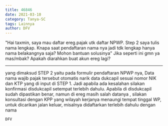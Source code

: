```yaml
---
title: 46846
date: 2021-03-10
category: Tanya-SC
tags: Lainnya
author: DFV
---
```


"Hai taxmin, saya mau daftar ereg.pajak utk daftar NPWP. Step 2 saya tulis nama lengkap. Knapa saat pendaftaran nama nya jadi tdk lengkap hanya nama belakangnya saja? Mohon bantuan solusinya" Jika seperti ini gmn ya mas/mbak? Apakah diarahkan buat akun ereg lagi?

---

yang dimaksud STEP 2 yaitu pada formulir pendaftaran NPWP nya, Data nama wajib pajak tersebut otomatis narik data dukcapil sesuai nomor NIK dan KTP yang di input di STEP 1. Jadi apabila ada kesalahan silakan konfirmasi disdukcapil setempat terlebih dahulu. Apabila di disdukcapil sudah dipastikan benar, namun di ereg masih salah datanya , silakan konsultasi dengan KPP yang wilayah kerjanya menaungi tempat tinggal WP, untuk dicarikan jalan keluar, misalnya didaftarkan terlebih dahulu dengan nama

`DFV`
